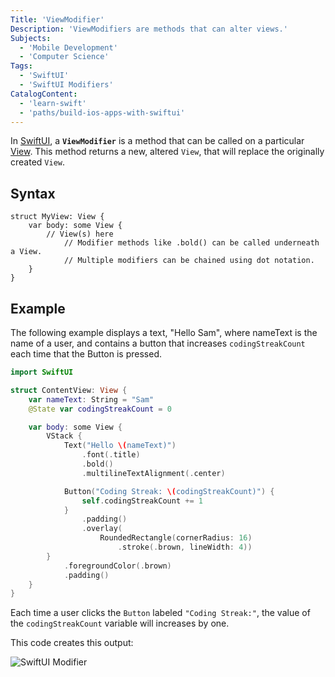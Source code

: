 ```yaml
---
Title: 'ViewModifier'
Description: 'ViewModifiers are methods that can alter views.'
Subjects:
  - 'Mobile Development'
  - 'Computer Science'
Tags:
  - 'SwiftUI'
  - 'SwiftUI Modifiers'
CatalogContent:
  - 'learn-swift'
  - 'paths/build-ios-apps-with-swiftui'
---
```


In [SwiftUI](https://www.codecademy.com/resources/docs/swiftui), a **`ViewModifier`** is a method that can be called on a particular [View](https://www.codecademy.com/resources/docs/swiftui/views). This method returns a new, altered `View`, that will replace the originally created `View`.

## Syntax

```pseudo
struct MyView: View {
    var body: some View {
        // View(s) here
            // Modifier methods like .bold() can be called underneath a View.
            // Multiple modifiers can be chained using dot notation.
    }
}
```

## Example

The following example displays a text, "Hello Sam", where nameText is the name of a user, and contains a button that increases `codingStreakCount` each time that the Button is pressed.

```swift
import SwiftUI

struct ContentView: View {
    var nameText: String = "Sam"
    @State var codingStreakCount = 0

    var body: some View {
        VStack {
            Text("Hello \(nameText)")
                .font(.title)
                .bold()
                .multilineTextAlignment(.center)

            Button("Coding Streak: \(codingStreakCount)") {
                self.codingStreakCount += 1
            }
                .padding()
                .overlay(
                    RoundedRectangle(cornerRadius: 16)
                        .stroke(.brown, lineWidth: 4))
        }
            .foregroundColor(.brown)
            .padding()
    }
}
```

Each time a user clicks the `Button` labeled `"Coding Streak:"`, the value of the `codingStreakCount` variable will increases by one.

This code creates this output:

![SwiftUI Modifier](https://raw.githubusercontent.com/Codecademy/docs/main/media/swiftui-modifier.gif)
